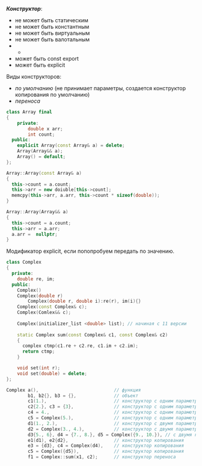 ***Конструктор***:

-   не может быть статическим
-   не может быть константным
-   не может быть виртуальным
-   не может быть валотальным
-   -
-   может быть const export
-   может быть  explicit

  

Виды конструкторов:

-   *по умолчанию* (не принимает параметры, создается конструктор копирования по умолчанию)
-   *переноса*

```c++
class Array final
{
  	private:
  		double x arr;
  		int count;
  public:
  	explicit Array(const Array& a) = delete;
  	Array(Array&& a);
  	Array() = default;
};

Array::Array(const Array& a)
{
  this->count = a.count;
  this->arr = new doiuble[this->count];
  memcpy(this->arr, a.arr, this->count * sizeof(double));
}

Array::Array(Array&& a)
{
  this->count = a.count;
  this->arr = a.arr;
  a.arr =  nullptr;
}
```

Модификатор explicit, если попопробуем передать по значению.

```c++
class Complex
{
  private:
  	double re, im;
  public:
  	Complex()
    Complex(double r)
		Complex(double r, double i):re(r), im(i){}
  	Complex(const Complex& c);
  	Complex(Comlex&& c);
    
  	Complex(initializer_list <double> list); // начиная с 11 версии
        
  	static Complex sum(const Complex& c1, const Complex& c2)
    {
      complex ctmp(c1.re + c2.re, c1.im + c2.im);
      return ctmp;
    }

    void set(int r);
  	void set(double) = delete;
};

Complex a(), 							// функция
		b1, b2{}, b3 = {},  			// объект
		c1(1.),							// конструктор с одним параметром | будет
		c2{2.}, c3 = {3},				// конструктор с одним параметром | ошибка
		c4 = 4.,				 		// конструктор с одним параметром | с explicit
		c5 = Complex(5.), 				// конструктор с одним параметром
		d1(1., 2.),						// конструктор с двумя параметрами
		d2 = Complex(3., 4.),			// конструктор с двумя параметрами
		d3{5., 6}, d4 = {7., 8.}, d5 = Complex({9., 10.}), // с двумя параметрами
		e1(d1), e2{d2},					// конструктор копирования
		e3 = {d3}, c4 = Complex(d4),	// конструктор копирования
		c5 = Complex({d5}),				// конструктор копирования
		f1 = Complex::sum(x1, c2);		// конструктор переноса
```
